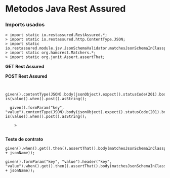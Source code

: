 # Metodos Java Rest Assured

### Imports usados
    > import static io.restassured.RestAssured.*;
    > import static io.restassured.http.ContentType.JSON;
    > import static io.restassured.module.jsv.JsonSchemaValidator.matchesJsonSchemaInClasspath;
    > import static org.hamcrest.Matchers.*;
    > import static org.junit.Assert.assertThat;

**GET Rest Assured**

**POST Rest Assured**

```

  given().contentType(JSON).body(jsonObject).expect().statusCode(201).body(path, is(value)).when().post().asString();
 
  given().formParam("key", "value").contentType(JSON).body(jsonObject).expect().statusCode(201).body(path, is(value)).when().post().asString();
    
    > 
   
```
**Teste de contrato**

```
given().when().get().then().assertThat().body(matchesJsonSchemaInClasspath("schemas/" + jsonName));

given().formParam("key", "value").header("key", "value").when().get().then().assertThat().body(matchesJsonSchemaInClasspath("schemas/" + jsonName));

```
